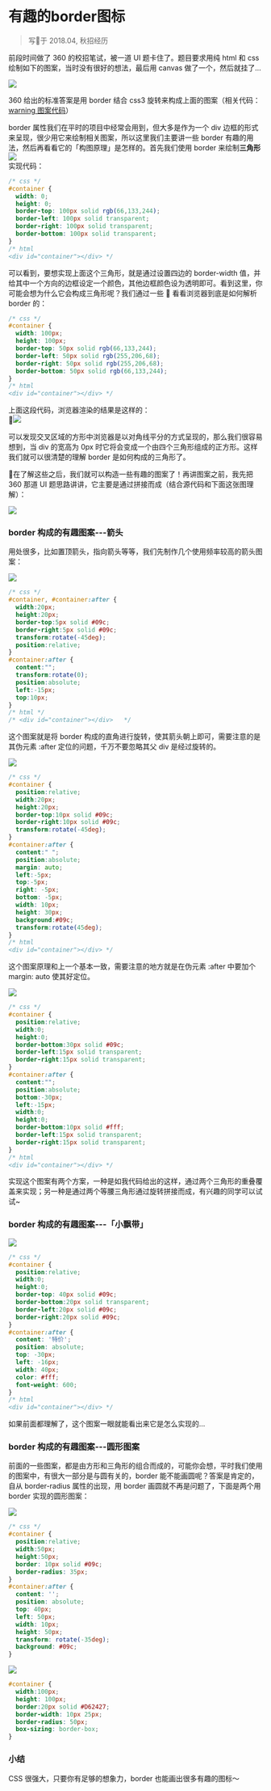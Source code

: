 # 有趣的border图标  
> 写于 2018.04, 秋招经历  

前段时间做了 360 的校招笔试，被一道 UI 题卡住了。题目要求用纯 html 和 css 绘制如下的图案，当时没有很好的想法，最后用 canvas 做了一个，然后就挂了...   

<img src='./imgs/有趣的 border 图标[0].jpg' />    

360 给出的标准答案是用 border 结合 css3 旋转来构成上面的图案（相关代码：[warning 图案代码](https://github.com/YeeJone/Fill-the-pit-do-again-/blob/master/warning.html)）   

border 属性我们在平时的项目中经常会用到，但大多是作为一个 div 边框的形式来呈现，很少用它来绘制相关图案，所以这里我们主要讲一些 border 有趣的用法，然后再看看它的「构图原理」是怎样的。首先我们使用 border 来绘制**三角形**  
<img src='./imgs/有趣的 border 图标[1].jpg' />   
实现代码：  
```css  
/* css */
#container {
  width: 0;
  height: 0;
  border-top: 100px solid rgb(66,133,244);
  border-left: 100px solid transparent;
  border-right: 100px solid transparent;
  border-bottom: 100px solid transparent;
}
/* html
<div id="container"></div> */
```  
可以看到，要想实现上面这个三角形，就是通过设置四边的 border-width 值，并给其中一个方向的边框设定一个颜色，其他边框颜色设为透明即可。看到这里，你可能会想为什么它会构成三角形呢？我们通过一些  🌰  看看浏览器到底是如何解析 border 的：   
```css
/* css */
#container {
  width: 100px;
  height: 100px;
  border-top: 50px solid rgb(66,133,244);
  border-left: 50px solid rgb(255,206,68);
  border-right: 50px solid rgb(255,206,68);
  border-bottom: 50px solid rgb(66,133,244);
}
/* html
<div id="container"></div> */
```  
上面这段代码，浏览器渲染的结果是这样的：   
 
<img src='./imgs/有趣的 border 图标[2].jpg' />   

可以发现交叉区域的方形中浏览器是以对角线平分的方式呈现的，那么我们很容易想到，当 div 的宽高为 0px 时它将会变成一个由四个三角形组成的正方形。这样我们就可以很清楚的理解 border 是如何构成的三角形了。   

在了解这些之后，我们就可以构造一些有趣的图案了！再讲图案之前，我先把 360 那道 UI 题思路讲讲，它主要是通过拼接而成（结合源代码和下面这张图理解）：  

<img src='./imgs/有趣的 border 图标[3].jpg' />   

### border 构成的有趣图案---**箭头**  
用处很多，比如置顶箭头，指向箭头等等，我们先制作几个使用频率较高的箭头图案：  

<img src='./imgs/有趣的 border 图标[4].jpg' />    

```css
/* css */
#container, #container:after {
  width:20px;
  height:20px;
  border-top:5px solid #09c;
  border-right:5px solid #09c;
  transform:rotate(-45deg);
  position:relative;
}
#container:after {
  content:"";
  transform:rotate(0);
  position:absolute;
  left:-15px;
  top:10px;
}
/* html */
/* <div id="container"></div>   */
```  
这个图案就是将 border 构成的直角进行旋转，使其箭头朝上即可，需要注意的是其伪元素 :after 定位的问题，千万不要忽略其父 div 是经过旋转的。    

<img src='./imgs/有趣的 border 图标[5].jpg' />    

```css  
/* css */
#container {
  position:relative;
  width:20px;
  height:20px;
  border-top:10px solid #09c;
  border-right:10px solid #09c;
  transform:rotate(-45deg);
}
#container:after {
  content:" ";
  position:absolute;
  margin: auto;
  left:-5px;
  top:-5px;
  right: -5px;
  bottom: -5px;
  width: 10px;
  height: 30px;
  background:#09c; 
  transform:rotate(45deg);
}
/* html
<div id="container"></div> */
```  
这个图案原理和上一个基本一致，需要注意的地方就是在伪元素 :after 中要加个 margin: auto 使其好定位。    

<img src='./imgs/有趣的 border 图标[6].jpg' />     

```css
/* css */
#container {
  position:relative;
  width:0;
  height:0;
  border-bottom:30px solid #09c;
  border-left:15px solid transparent;
  border-right:15px solid transparent;
}
#container:after {
  content:"";
  position:absolute;
  bottom:-30px;
  left:-15px;
  width:0;
  height:0;
  border-bottom:10px solid #fff;
  border-left:15px solid transparent;
  border-right:15px solid transparent;
}
/* html
<div id="container"></div> */
```  
实现这个图案有两个方案，一种是如我代码给出的这样，通过两个三角形的重叠覆盖来实现；另一种是通过两个等腰三角形通过旋转拼接而成，有兴趣的同学可以试试~   

### border 构成的有趣图案---**「小飘带」**    

<img src='./imgs/有趣的 border 图标[7].png' /> 

```css  
/* css */
#container {
  position:relative;
  width:0;
  height:0;
  border-top: 40px solid #09c;
  border-bottom:20px solid transparent;
  border-left:20px solid #09c;
  border-right:20px solid #09c;
}
#container:after {
  content: '特价';
  position: absolute;
  top: -30px;
  left: -16px;
  width: 40px;
  color: #fff;
  font-weight: 600;
}
/* html
<div id="container"></div> */
```  
如果前面都理解了，这个图案一眼就能看出来它是怎么实现的...   

### border 构成的有趣图案---**圆形图案** 

前面的一些图案，都是由方形和三角形的组合而成的，可能你会想，平时我们使用的图案中，有很大一部分是与圆有关的，border 能不能画圆呢？答案是肯定的，自从 border-radius 属性的出现，用 border 画圆就不再是问题了，下面是两个用 border 实现的圆形图案：  

<img src='./imgs/有趣的 border 图标[8].png' />    

```css  
/* css */
#container {
  position:relative;
  width:50px;
  height:50px;
  border: 10px solid #09c;
  border-radius: 35px;
}
#container:after {
  content: '';
  position: absolute;
  top: 40px;
  left: 50px;
  width: 10px;
  height: 50px;
  transform: rotate(-35deg);
  background: #09c;
}
```  
<img src='./imgs/有趣的 border 图标[9].png' /> 
  
```css
#container {
  width:100px;  
  height: 100px;  
  border:20px solid #D62427;  
  border-width: 10px 25px;     
  border-radius: 50px;  
  box-sizing: border-box;   
}  
```  
### 小结  
CSS 很强大，只要你有足够的想象力，border 也能画出很多有趣的图标～